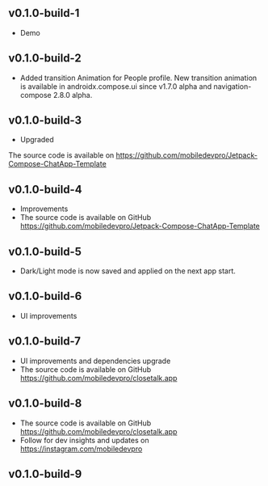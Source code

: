 ## v0.1.0-build-1

- Demo

## v0.1.0-build-2

- Added transition Animation for People profile. New transition animation is available in
  androidx.compose.ui since v1.7.0 alpha and navigation-compose 2.8.0 alpha.

## v0.1.0-build-3

- Upgraded

The source code is available on https://github.com/mobiledevpro/Jetpack-Compose-ChatApp-Template

## v0.1.0-build-4

- Improvements
- The source code is available on
  GitHub https://github.com/mobiledevpro/Jetpack-Compose-ChatApp-Template

## v0.1.0-build-5

- Dark/Light mode is now saved and applied on the next app start.

## v0.1.0-build-6

- UI improvements

## v0.1.0-build-7

- UI improvements and dependencies upgrade
- The source code is available on
  GitHub https://github.com/mobiledevpro/closetalk.app

## v0.1.0-build-8

- The source code is available on
  GitHub https://github.com/mobiledevpro/closetalk.app
- Follow for dev insights and updates on https://instagram.com/mobiledevpro

## v0.1.0-build-9
